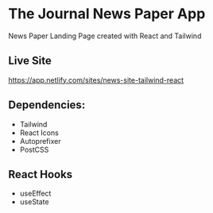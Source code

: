 # The Journal News Paper App

News Paper Landing Page created with React and Tailwind

## Live Site
https://app.netlify.com/sites/news-site-tailwind-react

## Dependencies:
- Tailwind
- React Icons
- Autoprefixer
- PostCSS

## React Hooks
- useEffect
- useState
